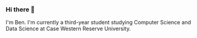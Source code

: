 ### Hi there 👋
I'm Ben. I'm currently a third-year student studying Computer Science and Data Science at Case Western Reserve University.
<!--

### 🔭 I’m currently working on...

### 🌱 I’m currently learning

### 👯 I’m looking to collaborate on ...

### 💬 Ask me about ...

### 🤔 I’m looking for help with ...
### 📫 How to reach me:
### 😄 Pronouns: ...
### ⚡ Fun fact: ... 
-->
<!--
**bcflock/bcflock** is a ✨ _special_ ✨ repository because its `README.md` (this file) appears on your GitHub profile.

Here are some ideas to get you started:

- 🔭 I’m currently working on ...
- 🌱 I’m currently learning ...
- 👯 I’m looking to collaborate on ...
- 🤔 I’m looking for help with ...
- 💬 Ask me about ...
- 📫 How to reach me: ...
- 😄 Pronouns: ...
- ⚡ Fun fact: ...
-->
